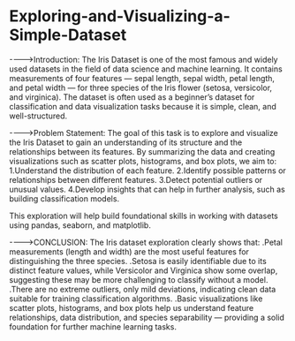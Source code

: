 # Exploring-and-Visualizing-a-Simple-Dataset

---->Introduction:
             The Iris Dataset is one of the most famous and widely used datasets in the field of data science and machine learning. It contains measurements of four features — sepal length, sepal width, petal length, and petal width — for three species of the Iris flower (setosa, versicolor, and virginica). The dataset is often used as a beginner’s dataset for classification and data visualization tasks because it is simple, clean, and well-structured.

---->Problem Statement:
                  The goal of this task is to explore and visualize the Iris Dataset to gain an understanding of its structure and the relationships between its features. By summarizing the data and creating visualizations such as scatter plots, histograms, and box plots, we aim to:
1.Understand the distribution of each feature.
2.Identify possible patterns or relationships between different features.
3.Detect potential outliers or unusual values.
4.Develop insights that can help in further analysis, such as building classification models.

This exploration will help build foundational skills in working with datasets using pandas, seaborn, and matplotlib.

---->CONCLUSION:
The Iris dataset exploration clearly shows that:
.Petal measurements (length and width) are the most useful features for distinguishing the three species.
.Setosa is easily identifiable due to its distinct feature values, while Versicolor and Virginica show some overlap, suggesting these may be more challenging to classify without a model.
.There are no extreme outliers, only mild deviations, indicating clean data suitable for training classification algorithms.
.Basic visualizations like scatter plots, histograms, and box plots help us understand feature relationships, data distribution, and species separability — providing a solid foundation for further machine learning tasks.


